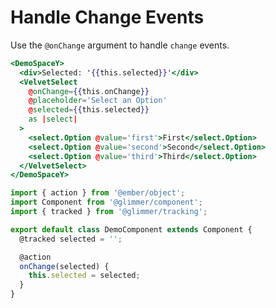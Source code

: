 # Handle Change Events

Use the `@onChange` argument to handle `change` events.

```hbs template
<DemoSpaceY>
  <div>Selected: '{{this.selected}}'</div>
  <VelvetSelect
    @onChange={{this.onChange}}
    @placeholder='Select an Option'
    @selected={{this.selected}}
    as |select|
  >
    <select.Option @value='first'>First</select.Option>
    <select.Option @value='second'>Second</select.Option>
    <select.Option @value='third'>Third</select.Option>
  </VelvetSelect>
</DemoSpaceY>
```

```js component
import { action } from '@ember/object';
import Component from '@glimmer/component';
import { tracked } from '@glimmer/tracking';

export default class DemoComponent extends Component {
  @tracked selected = '';

  @action
  onChange(selected) {
    this.selected = selected;
  }
}
```
